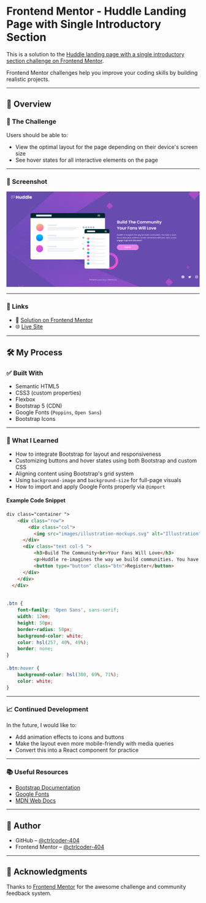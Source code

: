 # Frontend Mentor - Huddle Landing Page with Single Introductory Section

This is a solution to the [Huddle landing page with a single introductory section challenge on Frontend Mentor](https://www.frontendmentor.io/challenges/huddle-landing-page-with-a-single-introductory-section-B_2Wvxgi0).

Frontend Mentor challenges help you improve your coding skills by building realistic projects.

---

## 🚀 Overview

### 🧩 The Challenge

Users should be able to:

- View the optimal layout for the page depending on their device's screen size
- See hover states for all interactive elements on the page

---

### 📸 Screenshot

![Screenshot of the solution](images/screenshot.png)  


---

### 🔗 Links

- 🔧 [Solution on Frontend Mentor](https://www.frontendmentor.io/solutions/your-solution-url)
- 🌐 [Live Site](https://your-live-site-url.com)

---

## 🛠️ My Process

### ✅ Built With

- Semantic HTML5
- CSS3 (custom properties)
- Flexbox
- Bootstrap 5 (CDN)
- Google Fonts (`Poppins`, `Open Sans`)
- Bootstrap Icons

---

### 🧠 What I Learned

- How to integrate Bootstrap for layout and responsiveness
- Customizing buttons and hover states using both Bootstrap and custom CSS
- Aligning content using Bootstrap's grid system
- Using `background-image` and `background-size` for full-page visuals
- How to import and apply Google Fonts properly via `@import`

#### Example Code Snippet
```html
div class="container ">
    <div class="row">
        <div class="col">
          <img src="images/illustration-mockups.svg" alt="Illustration" class="img-fluid">
      </div>
      <div class="text col-5 ">
          <h3>Build The Community<br>Your Fans Will Love</h3>
          <p>Huddle re-imagines the way we build communities. You have a voice, but so does your audience. Create connections with your users as you engage in genuine discussion.</p>
          <button type="button" class="btn">Register</button>
      </div>
    </div>    
  </div>
```
```css

.btn {
    font-family: 'Open Sans', sans-serif;
    width: 12em;
    height: 50px;
    border-radius: 50px;
    background-color: white;
    color: hsl(257, 40%, 49%);
    border: none;
}

.btn:hover {
    background-color: hsl(300, 69%, 71%);
    color: white;
}
```

---

### 📈 Continued Development

In the future, I would like to:

- Add animation effects to icons and buttons
- Make the layout even more mobile-friendly with media queries
- Convert this into a React component for practice

---

### 📚 Useful Resources

- [Bootstrap Documentation](https://getbootstrap.com/docs/)
- [Google Fonts](https://fonts.google.com/)
- [MDN Web Docs](https://developer.mozilla.org/)

---

## 👤 Author

- GitHub – [@ctrlcoder-404](https://github.com/ctrlcoder-404)
- Frontend Mentor – [@ctrlcoder-404](https://www.frontendmentor.io/profile/ctrlcoder-404)

---

## 🙌 Acknowledgments

Thanks to [Frontend Mentor](https://www.frontendmentor.io) for the awesome challenge and community feedback system.
